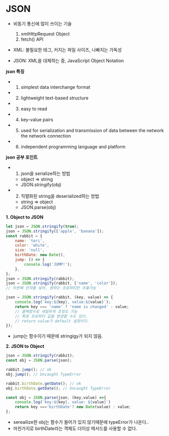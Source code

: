 # JSON

-   비동기 통신에 많이 쓰이는 기술

    1. xmlHttpRequest Object
    2. fetch() API

-   XML: 불필요한 태그, 커지는 파일 사이즈, 나빠지는 가독성
-   JSON: XML을 대체하는 중, JavaScript Object Notation

**json 특징**

-   1. simplest data interchange format
-   2. lightweight text-based structure
-   3. easy to read
-   4. key-value pairs
-   5. used for serialization and transmission of data between the network the network connection
-   6. independent programming language and platform

**json 공부 포인트**

-   1. json을 serialize하는 방법

    -   object => string
    -   JSON.stringify(obj)

-   2. 직렬화된 string을 deserialized하는 방법
    -   string => object
    -   JSON.parse(obj)

**1. Object to JSON**

```js
let json = JSON.stringify(true);
json = JSON.stringify(['apple', 'banana']);
const rabbit = {
    name: 'tori',
    color: 'white',
    size: 'null',
    birthDate: new Date(),
    jump: () => {
        console.log('JUMP!');
    },
};
json = JSON.stringify(rabbit);
json = JSON.stringify(rabbit, ['name', 'color']);
// 두번째 인자를 넣어, 원하는 프로퍼티만 추출가능

json = JSON.stringify(rabbit, (key, value) => {
    console.log(`key:${key}, value:${value}`);
    return key === 'name' ? 'name is changed' : value;
    // 콜백함수로 세밀하게 조정도 가능
    // 특정 프로퍼티 값을 변경할 수도 있다.
    // return value가 default 설정이다.
});
```

-   jump는 함수이기 때문에 stringigy가 되지 않음.

**2. JSON to Object**

```js
json = JSON.stringify(rabbit);
const obj = JSON.parse(json);

rabbit.jump(); // ok
obj.jump(); // Uncaught TypeError

rabbit.birthDate.getDate(); // ok
obj.birthDate.getDate(); // Uncaught TypeError

const obj = JSON.parse(json, (key,value) =>{
    console.log(`key:${key}, value: ${value}`)
    return key ==='birthDate'? new Date(value) : value;
};
```

-   sereailize한 obj는 함수가 들어가 있지 않기때문에 typeError가 나온다..
-   마찬가지로 birthDate라는 객체도 더이상 메서드를 사용할 수 없다.
